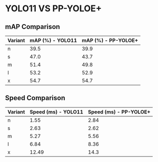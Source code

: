 ---
---

# YOLO11 VS PP-YOLOE+

## mAP Comparison

| Variant | mAP (%) - YOLO11 | mAP (%) - PP-YOLOE+ |
| ------- | ---------------- | ------------------- |
| n       | 39.5             | 39.9                |
| s       | 47.0             | 43.7                |
| m       | 51.4             | 49.8                |
| l       | 53.2             | 52.9                |
| x       | 54.7             | 54.7                |

## Speed Comparison

| Variant | Speed (ms) - YOLO11 | Speed (ms) - PP-YOLOE+ |
| ------- | ------------------- | ---------------------- |
| n       | 1.55                | 2.84                   |
| s       | 2.63                | 2.62                   |
| m       | 5.27                | 5.56                   |
| l       | 6.84                | 8.36                   |
| x       | 12.49               | 14.3                   |
